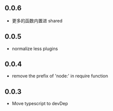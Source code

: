 ## 0.0.6

- 更多的函数内置进 shared

## 0.0.5

- normalize less plugins

## 0.0.4

- remove the prefix of 'node:' in require function

## 0.0.3

-   Move typescript to devDep
